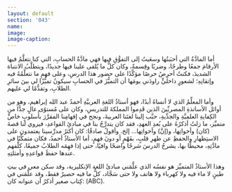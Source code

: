 ```yaml
---
layout: default
section: '043'
name:
image:
image-caption:
---
```



أما المادَّةُ التي أحبَبتُها وسعَيتُ إلى التفوُّقِ فيها فهي مادَّةُ الحسابِ، التي كنا نتعلَّمُ فيها الأرقامَ جمعًا وطرحًا، وضربًا وقِسمةً، وكان كلُّ ما يُلقى علينا فيها جديدًا، ويتطلَّبُ الانتباهَ الشديدَ، فكنتُ أحرِصُ حرصًا مؤكَّدًا على حضور هذا الدرسِ، وعلى فهمِ ما نتعلَّمُهُ فيه وإتقانِهِ؛ لشعورٍ داخليٍّ راودَني يومَها أن التميُّزَ في الحسابِ سيكونُ تميُّزًا لي بينَ سائرِ الطلابِ، وتقدُّمًا لي عليهم.

وأما المعلِّمُ الذي لا أنساهُ أبدًا، فهو أستاذُ اللغةِ العربيَّةِ أحمدُ عبد الله إبراهيم، وهو من أوائل الأساتذةِ المصريِّينَ الذين قَدِموا المملكةَ للتدريسِ، وكان على مُستوًى عالٍ جدًّا من الكِفايةِ العلميَّةِ والجدِّيةِ، حبَّب إلينا لغتَنا العربيةَ، ونجح في إفهامِنا المقرَّرَ بأُسلوبٍ خاصٍّ متميِّز، ما زلتُ أذكرُهُ على بُعدِ العهدِ، فقد كان يتدرَّجُ بنا في مبادئِ القواعدِ، فيروي لنا قصةَ (كان) وأخواتِها، و(إنَّ) وأخواتِها... إلخ. وأقولُ صادقًا: كان أكثرُ مدرِّسينا يعتمدون على الاستِظهارِ والحفظِ عن ظهرِ قلبٍ، بفَهْمٍ أو دونَ فهمٍ، أما الأستاذُ أحمدُ، فكان متمكِّنًا في مادَّتِهِ، محيطًا بها، يشرحُ الدرسَ شرحًا واضحًا وافيًا، حتى إذا فهِمَه الطلابُ جميعًا، كلَّفهم عندها حفظَ قواعدِهِ وأمثلتِهِ.

وهذا الأستاذُ المتميِّز هو نفسُه الذي علَّمَني مبادئَ اللغة الإنكليزية، وقد سكن معي في بيتِ طينٍ لا ماء فيه ولا كهرباء ولا هاتف ولا حتى سَجَّاد، كلُّ ما فيه حصيرٌ فقط، وقد علَّمَني في كِتاب صغير أذكرُ أن عنوانه كان: (ABC).
